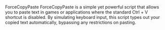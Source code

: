 ForceCopyPaste
ForceCopyPaste is a simple yet powerful script that allows you to paste text in games or applications
where the standard Ctrl + V shortcut is disabled. By simulating keyboard input,
this script types out your copied text automatically, bypassing any restrictions on pasting.
